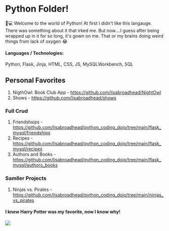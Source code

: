 # Python Folder!
🐍💻  Welcome to the world of Python! At first I didn't like this langauge. There was something about it that irked me. But now....I guess after being wrapped up in it for so long, it's gown on me. That or my brains doing weird things from lack of oxygen 😂

#### Languages / Technologies:
Python, Flask, Jinja, HTML, CSS, JS, MySQLWorkbench, SQL

## Personal Favorites
1. NigthOwl: Book Club App - https://github.com/lisabroadhead/NightOwl
2. Shows - https://github.com/lisabroadhead/shows

### Full Crud 
1. Friendshsips - https://github.com/lisabroadhead/python_coding_dojo/tree/main/flask_mysql/friendships
2. Recipes - https://github.com/lisabroadhead/python_coding_dojo/tree/main/flask_mysql/recipes
3. Authors and Books - https://github.com/lisabroadhead/python_coding_dojo/tree/main/flask_mysql/authors_books

### Samller Projects
1. Ninjas vs. Pirates - https://github.com/lisabroadhead/python_coding_dojo/tree/main/ninjas_vs_pirates


#### I knew Harry Potter was my favorite, now I know why!
![](https://github.com/lisabroadhead/python_coding_dojo/blob/main/Ei1-My3UMAAwJ4a.jpeg) 


